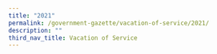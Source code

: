 ```yaml
---
title: "2021"
permalink: /government-gazette/vacation-of-service/2021/
description: ""
third_nav_title: Vacation of Service
---
```


